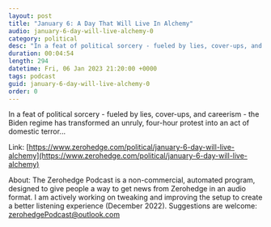 ```yaml
---
layout: post
title: "January 6: A Day That Will Live In Alchemy"
audio: january-6-day-will-live-alchemy-0
category: political
desc: "In a feat of political sorcery - fueled by lies, cover-ups, and careerism - the Biden regime has transformed an unruly, four-hour protest into an act of domestic terror..."
duration: 00:04:54
length: 294
datetime: Fri, 06 Jan 2023 21:20:00 +0000
tags: podcast
guid: january-6-day-will-live-alchemy-0
order: 0
---
```

In a feat of political sorcery - fueled by lies, cover-ups, and careerism - the Biden regime has transformed an unruly, four-hour protest into an act of domestic terror...

Link: [https://www.zerohedge.com/political/january-6-day-will-live-alchemy](https://www.zerohedge.com/political/january-6-day-will-live-alchemy)

About: The Zerohedge Podcast is a non-commercial, automated program, designed to give people a way to get news from Zerohedge in an audio format.  I am actively working on tweaking and improving the setup to create a better listening experience (December 2022).  Suggestions are welcome: [zerohedgePodcast@outlook.com](mailto:zerohedgePodcast@outlook.com)